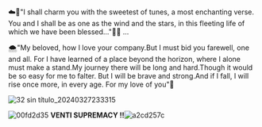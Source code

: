 ☁️🍃"I shall charm you with the sweetest of tunes, a most enchanting verse. You and I shall be as one as the wind and the stars, in this fleeting life of which we have been blessed..."💐💖
...

🌨️"My beloved, how I love your company.But I must bid you farewell, one and all. For I have learned of a place beyond the horizon, where I alone must make a stand.My journey there will be long and hard.Though it would be so easy for me to falter. But I will be brave and strong.And if I fall, I will rise once more, in every age. For my love of you"🥀






![32 sin título_20240327233315](https://github.com/Ventis-spouse/Ventis-spouse/assets/154030415/f0a37811-147c-4a80-839c-05e436d9d22d)



![00fd2d35](https://github.com/Ventis-spouse/Ventis-spouse/assets/154030415/f161c9fa-971a-4eb1-8687-fcdcaf17c51f)
  **VENTI SUPREMACY !!**![a2cd257c](https://github.com/Ventis-spouse/Ventis-spouse/assets/154030415/ffe03a7a-6a89-4315-a8d9-0d97b2832e34)


